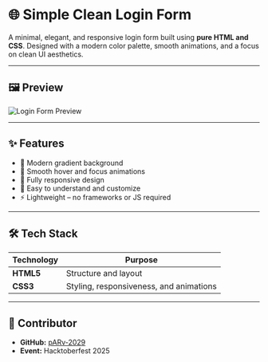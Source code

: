 # 🌐 Simple Clean Login Form

A minimal, elegant, and responsive login form built using **pure HTML and CSS**.
Designed with a modern color palette, smooth animations, and a focus on clean UI aesthetics.

---

## 🖼️ Preview

![Login Form Preview](preview.png)

---

## ✨ Features
- 🌈 Modern gradient background
- 💫 Smooth hover and focus animations
- 📱 Fully responsive design
- 🧠 Easy to understand and customize
- ⚡ Lightweight – no frameworks or JS required

---

## 🛠️ Tech Stack
| Technology | Purpose |
|-------------|----------|
| **HTML5** | Structure and layout |
| **CSS3** | Styling, responsiveness, and animations |

---

## 👤 Contributor
- **GitHub:** [pARv-2029](https://github.com/pARv-2029)
- **Event:** Hacktoberfest 2025